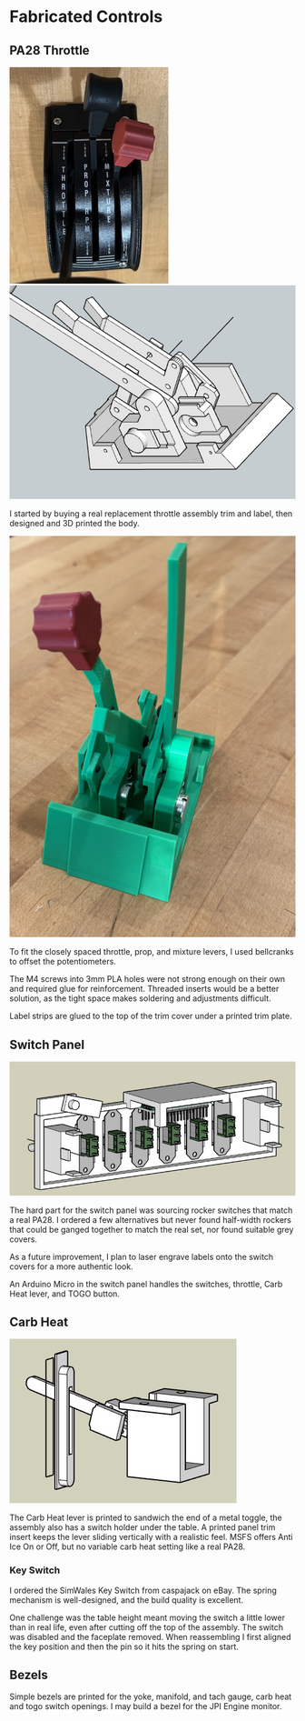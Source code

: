# Fabricated Controls
## PA28 Throttle

![name](images/throttle.jpg)![name](images/throttle-inside.jpg)

I started by buying a real replacement throttle assembly trim and label, then designed and 3D printed the body.  

![name](images/throttle-proto.jpg)

To fit the closely spaced throttle, prop, and mixture levers, I used bellcranks to offset the potentiometers.

The M4 screws into 3mm PLA holes were not strong enough on their own and required glue for reinforcement. Threaded inserts would be a better solution, as the tight space makes soldering and adjustments difficult.

Label strips are glued to the top of the trim cover under a printed trim plate.

## Switch Panel

![name](images/switch-back.jpg)

The hard part for the switch panel was sourcing rocker switches that match a real PA28.  I ordered a few alternatives but never found half-width rockers that could be ganged together to match the real set, nor found suitable grey covers.  

As a future improvement, I plan to laser engrave labels onto the switch covers for a more authentic look.

An Arduino Micro in the switch panel handles the switches, throttle, Carb Heat lever, and TOGO button. 

## Carb Heat

![name](images/carb-heat.jpg)

The Carb Heat lever is printed to sandwich the end of a metal toggle, the assembly also has a switch holder under the table.  A printed panel trim insert keeps the lever sliding vertically with a realistic feel.  MSFS offers Anti Ice On or Off, but no variable carb heat setting like a real PA28.

### Key Switch

I ordered the SimWales Key Switch from caspajack on eBay. The spring mechanism is well-designed, and the build quality is excellent.

One challenge was the table height meant moving the switch a little lower than in real life, even after cutting off the top of the assembly. The switch was disabled and the faceplate removed.  When reassembling I first aligned the key position and then the pin so it hits the spring on start. 

## Bezels

Simple bezels are printed for the yoke, manifold, and tach gauge, carb heat and togo switch openings.  I may build a bezel for the JPI Engine monitor.

